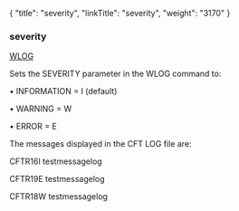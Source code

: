 {
    "title": "severity",
    "linkTitle": "severity",
    "weight": "3170"
}<span id="severity"></span>

### severity

[WLOG](../../#WLOG)

Sets the SEVERITY parameter in the WLOG command to:

• INFORMATION = I (default)

• WARNING = W

• ERROR = E

The messages displayed in the CFT LOG file are:

CFTR16I testmessagelog

CFTR19E testmessagelog

CFTR18W testmessagelog
